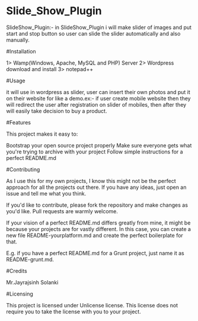 # Slide_Show_Plugin

SlideShow_Plugin:- in SlideShow_Plugin i will make slider of images and put start and stop button so user can slide the slider automatically and also manually.


#Installation

1> Wamp(Windows, Apache, MySQL and PHP) Server
2> Wordpress download and install
3> notepad++

#Usage

it will use in wordpress as slider, user can insert their own photos and put it on their website for like a demo.ex:- if user create mobile website then they will redirect the user after registration on slider of mobiles, then after they will easily take decision to buy a product.

#Features

This project makes it easy to:

Bootstrap your open source project properly
Make sure everyone gets what you're trying to archive with your project
Follow simple instructions for a perfect README.md

#Contributing

As I use this for my own projects, I know this might not be the perfect approach for all the projects out there. If you have any ideas, just open an issue and tell me what you think.

If you'd like to contribute, please fork the repository and make changes as you'd like. Pull requests are warmly welcome.

If your vision of a perfect README.md differs greatly from mine, it might be because your projects are for vastly different. In this case, you can create a new file README-yourplatform.md and create the perfect boilerplate for that.

E.g. if you have a perfect README.md for a Grunt project, just name it as README-grunt.md.

#Credits

Mr.Jayrajsinh Solanki

#Licensing

This project is licensed under Unlicense license. This license does not require you to take the license with you to your project.

